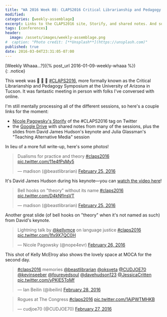 ```yaml
---
title: "WA 2016 Week 08: CLAPS2016 Critical Librarianship and Pedagogy Symposium"
modified:
categories: [weekly-assemblage]
excerpt: Links to the CLAPS2016 site, Storify, and shared notes. And some photos!
tags: [conferences]
header:
  image: /assets/images/weekly-assemblage.png
#  caption: "Photo credit: [**Unsplash**](https://unsplash.com)"
published: true
date: 2016-03-04T23:31:05-07:00
---
```

  
[Weekly Whaaa…?]({% post_url 2016-01-09-weekly-whaaa %})  
{: .notice}  

This week was :clap: :clap: :clap: [#CLAPS2016](http://claps2016.wix.com/home), more formally known as the Critical Librarianship and Pedagogy Symposium at the University of Arizona in Tucson. It was fantastic meeting in person with folks I've conversed with online.  

I'm still mentally processing all of the different sessions, so here's a couple links for the moment: 

- [Nicole Pagowsky's Storify](https://storify.com/pumpedlibrarian/critical-librarianship-pedagogy-symposium-2016) of the #CLAPS2016 tag on Twitter  
- the [Google Drive](https://drive.google.com/open?id=0B6Obmnl0RQwTWWFXYld0Vkhvcmc) with shared notes from many of the sessions, plus the slides from David James Hudson's keynote and Julia Glassman's "Teaching Alternative Media" session   

In lieu of a more full write-up, here's some photos!  

<blockquote class="twitter-tweet" data-lang="en"><p lang="en" dir="ltr">Dualisms for practice and theory <a href="https://twitter.com/hashtag/claps2016?src=hash">#claps2016</a> <a href="https://t.co/11e4fPsMy5">pic.twitter.com/11e4fPsMy5</a></p>&mdash; madison (@beastlibrarian) <a href="https://twitter.com/beastlibrarian/status/702889071601807361">February 25, 2016</a></blockquote> <script async src="//platform.twitter.com/widgets.js" charset="utf-8"></script>  

It's David James Hudson during his keynote—you can [watch the video here](https://arizona.hosted.panopto.com/Panopto/Pages/Viewer.aspx?id=38721a22-ed66-4904-bd93-f2953353e7ee)!  

<blockquote class="twitter-tweet" data-lang="en"><p lang="en" dir="ltr">Bell hooks on &quot;theory&quot; without its name <a href="https://twitter.com/hashtag/claps2016?src=hash">#claps2016</a> <a href="https://t.co/D4kNflnsVT">pic.twitter.com/D4kNflnsVT</a></p>&mdash; madison (@beastlibrarian) <a href="https://twitter.com/beastlibrarian/status/702895004130279425">February 25, 2016</a></blockquote> <script async src="//platform.twitter.com/widgets.js" charset="utf-8"></script>  

Another great slide (of bell hooks on "theory" when it's not named as such) from David's keynote.  

<blockquote class="twitter-tweet" data-lang="en"><p lang="en" dir="ltr">Lightning talk by <a href="https://twitter.com/kellymce">@kellymce</a> on language justice <a href="https://twitter.com/hashtag/claps2016?src=hash">#claps2016</a> <a href="https://t.co/1fx9X7QC0H">pic.twitter.com/1fx9X7QC0H</a></p>&mdash; Nicole Pagowsky (@nope4evr) <a href="https://twitter.com/nope4evr/status/703283050990272512">February 26, 2016</a></blockquote> <script async src="//platform.twitter.com/widgets.js" charset="utf-8"></script>  

This shot of Kelly McElroy also shows the lovely space at MOCA for the second day.  

<blockquote class="twitter-tweet" data-lang="en"><p lang="en" dir="ltr"><a href="https://twitter.com/hashtag/claps2016?src=hash">#claps2016</a> memories <a href="https://twitter.com/beastlibrarian">@beastlibrarian</a> <a href="https://twitter.com/oksveta">@oksveta</a> <a href="https://twitter.com/CUDJOE70">@CUDJOE70</a> <a href="https://twitter.com/kevinseeber">@kevinseeber</a> <a href="https://twitter.com/foureyedsoul">@foureyedsoul</a> <a href="https://twitter.com/davehudson123">@davehudson123</a> <a href="https://twitter.com/JessicaCritten">@JessicaCritten</a> <a href="https://t.co/yPKlE5ToMf">pic.twitter.com/yPKlE5ToMf</a></p>&mdash; Ian Beilin (@ibeilin) <a href="https://twitter.com/ibeilin/status/703941817864228864">February 28, 2016</a></blockquote> <script async src="//platform.twitter.com/widgets.js" charset="utf-8"></script>  

<blockquote class="twitter-tweet" data-lang="en"><p lang="en" dir="ltr">Rogues at The Congress <a href="https://twitter.com/hashtag/claps2016?src=hash">#claps2016</a> <a href="https://t.co/1AjPWTMHKB">pic.twitter.com/1AjPWTMHKB</a></p>&mdash; cudjoe70 (@CUDJOE70) <a href="https://twitter.com/CUDJOE70/status/703390445502492672">February 27, 2016</a></blockquote> <script async src="//platform.twitter.com/widgets.js" charset="utf-8"></script>  

